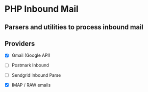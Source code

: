 # PHP Inbound Mail 

## Parsers and utilities to process inbound mail

## Providers
 - [x] Gmail (Google API)
 - [ ] Postmark Inbound
 - [ ] Sendgrid Inbound Parse
 - [x] IMAP / RAW emails
 
